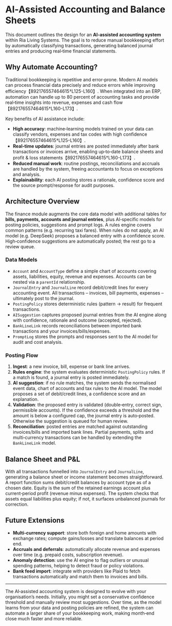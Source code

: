 # AI‑Assisted Accounting and Balance Sheets

This document outlines the design for an **AI‑assisted accounting system** within Ria Living Systems.  The goal is to reduce manual bookkeeping effort by automatically classifying transactions, generating balanced journal entries and producing real‑time financial statements.

## Why Automate Accounting?

Traditional bookkeeping is repetitive and error‑prone.  Modern AI models can process financial data precisely and reduce errors while improving efficiency【892176557464615†L125-L160】.  When integrated into an ERP, automation can handle up to 80 percent of accounting tasks and provide real‑time insights into revenue, expenses and cash flow【892176557464615†L160-L173】.

Key benefits of AI assistance include:

- **High accuracy**: machine‑learning models trained on your data can classify vendors, expenses and tax codes with high confidence【892176557464615†L125-L160】.
- **Real‑time updates**: journal entries are posted immediately after bank transactions or invoices arrive, enabling up‑to‑date balance sheets and profit & loss statements【892176557464615†L160-L173】.
- **Reduced manual work**: routine postings, reconciliations and accruals are handled by the system, freeing accountants to focus on exceptions and analysis.
- **Explainability**: each AI posting stores a rationale, confidence score and the source prompt/response for audit purposes.

## Architecture Overview

The finance module augments the core data model with additional tables for **bills, payments, accounts and journal entries**, plus AI‑specific models for posting policies, suggestions and prompt logs.  A rules engine covers common patterns (e.g. recurring taxi fares).  When rules do not apply, an AI model (e.g. DeepSeek) proposes a balanced entry with a confidence score.  High‑confidence suggestions are automatically posted; the rest go to a review queue.

### Data Models

- `Account` and `AccountType` define a simple chart of accounts covering assets, liabilities, equity, revenue and expenses.  Accounts can be nested via a `parentId` relationship.
- `JournalEntry` and `JournalLine` record debit/credit lines for every accounting event.  All transactions – invoices, bill payments, expenses – ultimately post to the journal.
- `PostingPolicy` stores deterministic rules (pattern → result) for frequent transactions.
- `AISuggestion` captures proposed journal entries from the AI engine along with confidence, rationale and outcome (accepted, rejected).
- `BankLineLink` records reconciliations between imported bank transactions and your invoices/bills/expenses.
- `PromptLog` stores the prompts and responses sent to the AI model for audit and cost analysis.

### Posting Flow

1. **Ingest**: a new invoice, bill, expense or bank line arrives.
2. **Rules engine**: the system evaluates deterministic `PostingPolicy` rules.  If a match is found, a journal entry is posted immediately.
3. **AI suggestion**: if no rule matches, the system sends the normalised event data, chart of accounts and tax rules to the AI model.  The model proposes a set of debit/credit lines, a confidence score and an explanation.
4. **Validation**: the proposed entry is validated (double‑entry, correct sign, permissible accounts).  If the confidence exceeds a threshold and the amount is below a configured cap, the journal entry is auto‑posted.  Otherwise the suggestion is queued for human review.
5. **Reconciliation**: posted entries are matched against outstanding invoices/bills and imported bank lines.  Partial payments, splits and multi‑currency transactions can be handled by extending the `BankLineLink` model.

## Balance Sheet and P&L

With all transactions funnelled into `JournalEntry` and `JournalLine`, generating a balance sheet or income statement becomes straightforward.  A report function sums debit/credit balances by account type as of a chosen date.  Equity is the sum of the retained earnings account plus current‑period profit (revenue minus expenses).  The system checks that assets equal liabilities plus equity; if not, it surfaces unbalanced journals for correction.

## Future Extensions

- **Multi‑currency support**: store both foreign and home amounts with exchange rates; compute gains/losses and translate balances at period end.
- **Accruals and deferrals**: automatically allocate revenue and expenses over time (e.g. prepaid costs, subscription revenue).
- **Anomaly detection**: use the AI engine to flag outliers or unusual spending patterns, helping to detect fraud or policy violations.
- **Bank feed import**: integrate with providers like Plaid to fetch transactions automatically and match them to invoices and bills.

---

The AI‑assisted accounting system is designed to evolve with your organisation’s needs.  Initially, you might set a conservative confidence threshold and manually review most suggestions.  Over time, as the model learns from your data and posting policies are refined, the system can automate a larger share of your bookkeeping work, making month‑end close much faster and more reliable.